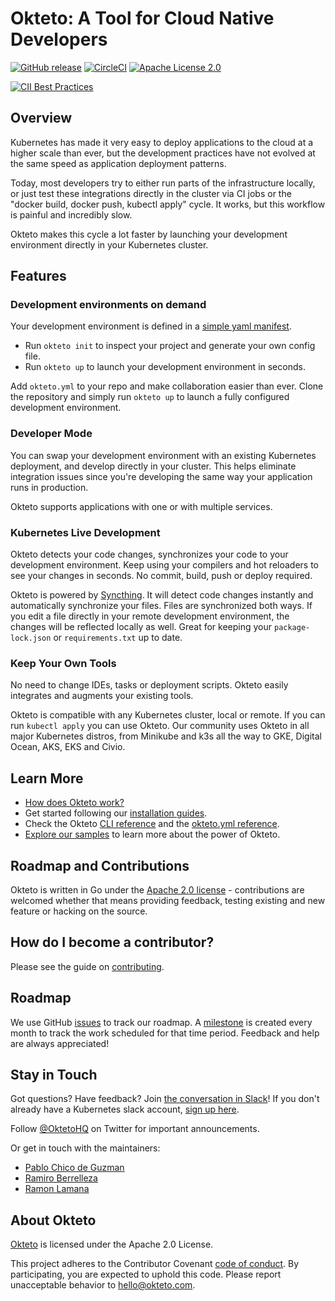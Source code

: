 # Okteto: A Tool for Cloud Native Developers

[![GitHub release](http://img.shields.io/github/release/okteto/okteto.svg?style=flat-square)][release]
[![CircleCI](https://circleci.com/gh/okteto/okteto.svg?style=svg)](https://circleci.com/gh/okteto/okteto)
[![Apache License 2.0](https://img.shields.io/github/license/okteto/okteto.svg?style=flat-square)][license]

[release]: https://github.com/okteto/okteto/releases
[license]: https://github.com/okteto/okteto/blob/master/LICENSE
[![CII Best Practices](https://bestpractices.coreinfrastructure.org/projects/3055/badge)](https://bestpractices.coreinfrastructure.org/projects/3055)

## Overview

Kubernetes has made it very easy to deploy applications to the cloud at a higher scale than ever, but the development practices have not evolved at the same speed as application deployment patterns.

Today, most developers try to either run parts of the infrastructure locally, or just test these integrations directly in the cluster via CI jobs or the "docker build, docker push, kubectl apply" cycle. It works, but this workflow is painful and incredibly slow.

Okteto makes this cycle a lot faster by launching your development environment directly in your Kubernetes cluster.

## Features

### Development environments on demand 
Your development environment is defined in a [simple yaml manifest](https://okteto.com/docs/reference/manifest).
- Run `okteto init` to inspect your project and generate your own config file.
- Run `okteto up` to launch your development environment in seconds. 

Add `okteto.yml` to your repo and make collaboration easier than ever. Clone the repository and simply run `okteto up` to launch a fully configured development environment.

### Developer Mode 

You can swap your development environment with an existing Kubernetes deployment, and develop directly in your cluster. This helps eliminate integration issues since you're developing the same way your application runs in production.

Okteto supports applications with one or with multiple services.

### Kubernetes Live Development

Okteto detects your code changes, synchronizes your code to your development environment. Keep using your compilers and hot reloaders to see your changes in seconds. No commit, build, push or deploy required.

Okteto is powered by [Syncthing](https://github.com/syncthing/syncthing). It will detect code changes instantly and automatically synchronize your files. Files are synchronized both ways. If you edit a file directly in your remote development environment, the changes will be reflected locally as well. Great for keeping your `package-lock.json` or `requirements.txt` up to date.

### Keep Your Own Tools
No need to change IDEs, tasks or deployment scripts. Okteto easily integrates and augments your existing tools.

Okteto is compatible with any Kubernetes cluster, local or remote. If you can run `kubectl apply` you can use Okteto. Our community uses Okteto in all major Kubernetes distros, from Minikube and k3s all the way to GKE, Digital Ocean, AKS, EKS and Civio.

## Learn More
- [How does Okteto work?](docs/how-does-it-work.md)
- Get started following our [installation guides](docs/installation.md).
- Check the Okteto [CLI reference](https://okteto.com/docs/reference/cli) and the [okteto.yml reference](https://okteto.com/docs/reference/manifest).
- [Explore our samples](https://github.com/okteto/samples) to learn more about the power of Okteto.

## Roadmap and Contributions

Okteto is written in Go under the [Apache 2.0 license](LICENSE) - contributions are welcomed whether that means providing feedback, testing existing and new feature or hacking on the source.

## How do I become a contributor?

Please see the guide on [contributing](contributing.md).

## Roadmap

We use GitHub [issues](https://github.com/okteto/okteto/issues) to track our roadmap. A [milestone](https://github.com/okteto/okteto/milestones) is created every month to track the work scheduled for that time period. Feedback and help are always appreciated!

## Stay in Touch
Got questions? Have feedback? Join [the conversation in Slack](https://kubernetes.slack.com/messages/CM1QMQGS0/)! If you don't already have a Kubernetes slack account, [sign up here](http://slack.k8s.io/). 

Follow [@OktetoHQ](https://twitter.com/oktetohq) on Twitter for important announcements.

Or get in touch with the maintainers:

- [Pablo Chico de Guzman](https://twitter.com/pchico83)
- [Ramiro Berrelleza](https://twitter.com/rberrelleza)
- [Ramon Lamana](https://twitter.com/monchocromo)

## About Okteto
[Okteto](https://okteto.com) is licensed under the Apache 2.0 License.

This project adheres to the Contributor Covenant [code of conduct](code-of-conduct.md). By participating, you are expected to uphold this code. Please report unacceptable behavior to hello@okteto.com.
